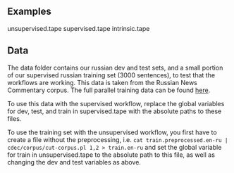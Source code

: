 ## Examples

unsupervised.tape
supervised.tape
intrinsic.tape

## Data

The data folder contains our russian dev and test sets, and a small portion of our supervised russian training set (3000 sentences), to test that the workflows are working. This data is taken from the Russian News Commentary corpus. The full parallel training data can be found [here](http://www.statmt.org/wmt13/translation-task.html).

To use this data with the supervised workflow, replace the global variables for dev, test, and train in supervised.tape with the absolute paths to these files.

To use the training set with the unsupervised workflow, you first have to create a file without the preprocessing, i.e. `cat train.preprocessed.en-ru | cdec/corpus/cut-corpus.pl 1,2 > train.en-ru` and set the global variable for train in unsupervised.tape to the absolute path to this file, as well as changing the dev and test variables as above.
